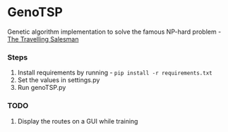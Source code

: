 # GenoTSP
Genetic algorithm implementation to solve the famous NP-hard problem - [The Travelling Salesman](https://simple.wikipedia.org/wiki/Travelling_salesman_problem)

<h3> Steps </h3>

1. Install requirements by running - ```pip install -r requirements.txt``` <br>
2. Set the values in settings.py <br> 
3. Run genoTSP.py <br>

<h3> TODO </h3>

1. Display the routes on a GUI while training <br>

